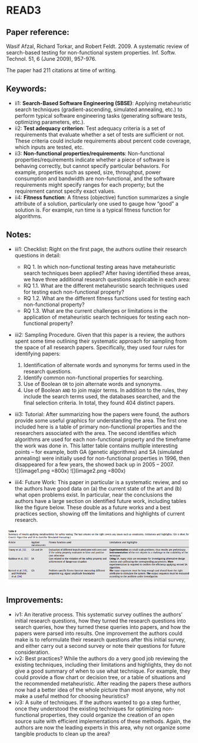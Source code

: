 # READ3

## Paper reference:

Wasif Afzal, Richard Torkar, and Robert Feldt. 2009. A systematic review of search-based testing for non-functional system properties. Inf. Softw. Technol. 51, 6 (June 2009), 957-976.

The paper had 211 citations at time of writing.

## Keywords:

* ii1: **Search-Based Software Engineering (SBSE)**: Applying metaheuristic search techniques (gradient-ascending, simulated annealing, etc.) to perform typical software engineering tasks (generating software tests, optimizing parameters, etc.).
* ii2: **Test adequacy criterion**: Test adequacy criteria is a set of requirements that evaluate whether a set of tests are sufficient or not. These criteria could include requirements about percent code coverage, which inputs are tested, etc.
* ii3: **Non-functional properties/requirements**: Non-functional properties/requirements indicate whether a piece of software is behaving correctly, but cannot specify particular behaviors. For example, properties such as speed, size, throughput, power consumption and bandwidth are non-functional, and the software requirements might specify ranges for each property; but the requirement cannot specify exact values.
* ii4: **Fitness function**: A fitness (objective) function summarizes a single attribute of a solution, particularly one used to gauge how “good” a solution is. For example, run time is a typical fitness function for algorithms. 

## Notes:

* iii1: Checklist: Right on the first page, the authors outline their research questions in detail:
    * RQ 1. In which non-functional testing areas have metaheuristic search techniques been applied?
After having identified these areas, we have three additional research questions applicable in each area: 
    * RQ 1.1. What are the different metaheuristic search techniques used for testing each non-functional property? 
    * RQ 1.2. What are the different fitness functions used for testing each non-functional property? 
    * RQ 1.3. What are the current challenges or limitations in the application of metaheuristic search techniques for testing each non-functional property? 

* iii2: Sampling Procedure. Given that this paper is a review, the authors spent some time outlining their systematic approach for sampling from the space of all research papers. Specifically, they used four rules for identifying papers:
    1. Identification of alternate words and synonyms for terms used in the research questions.
    2. Identify common non-functional properties for searching.
    3. Use of Boolean `OR` to join alternate words and synonyms.
    4. Use of Boolean `AND` to join major terms.
In addition to the rules, they include the search terms used, the databases searched, and the final selection criteria. In total, they found 404 distinct papers. 
* iii3: Tutorial: After summarizing how the papers were found, the authors provide some useful graphics for understanding the area. The first one included here is a table of primary non-functional properties and the researchers associated with the area. The second identifies which algorithms are used for each non-functional property and the timeframe the work was done in. This latter table contains multiple interesting points – for example, both GA (genetic algorithms) and SA (simulated annealing) were initially used for non-functional properties in 1996, then disappeared for a few years, the showed back up in 2005 – 2007.  
![](image1.png =800x)
![](image2.png =800x)

* iii4: Future Work: This paper in particular is a systematic review, and so the authors have good data on (a) the current state of the art and (b) what open problems exist. In particular, near the conclusions the authors have a large section on identified future work, including tables like the figure below. These double as a future works and a best practices section, showing off the limitations and highlights of current research.

![](image3.png)

## Improvements:

* iv1: An iterative process. This systematic survey outlines the authors’ initial research questions, how they turned the research questions into search queries, how they turned these queries into papers, and how the papers were parsed into results. One improvement the authors could make is to reformulate their research questions after this initial survey, and either carry out a second survey or note their questions for future consideration.
* iv2: Best practices? While the authors do a very good job reviewing the existing techniques, including their limitations and highlights, they do not give a good summary of when to use what technique. For example, they could provide a flow chart or decision tree, or a table of situations and the recommended metaheuristic. After reading the papers these authors now had a better idea of the whole picture than most anyone, why not make a useful method for choosing heuristics? 
* iv3: A suite of techniques. If the authors wanted to go a step further, once they understood the existing techniques for optimizing non-functional properties, they could organize the creation of an open source suite with efficient implementations of these methods. Again, the authors are now the leading experts in this area, why not organize some tangible products to clean up the area?